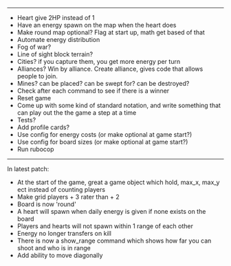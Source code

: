 -------------------------
- Heart give 2HP instead of 1
- Have an energy spawn on the map when the heart does
- Make round map optional? Flag at start up, math get based of that
- Automate energy distribution
- Fog of war?
- Line of sight block terrain?
- Cities? if you capture them, you get more energy per turn
- Alliances? Win by alliance. Create alliance, gives code that allows people to join.
- Mines? can be placed? can be swept for? can be destroyed?
- Check after each command to see if there is a winner
- Reset game
- Come up with some kind of standard notation, and write something that can play out the the game a step at a time
- Tests?
- Add profile cards?
- Use config for energy costs (or make optional at game start?)
- Use config for board sizes (or make optional at game start?)
- Run rubocop

-------------------------
  In latest patch:
- At the start of the game, great a game object which hold, max_x, max_y ect instead of counting players
- Make grid players + 3 rater than + 2
- Board is now 'round'
- A heart will spawn when daily energy is given if none exists on the board
- Players and hearts will not spawn within 1 range of each other
- Energy no longer transfers on kill
- There is now a show_range command which shows how far you can shoot and who is in range
- Add ability to move diagonally